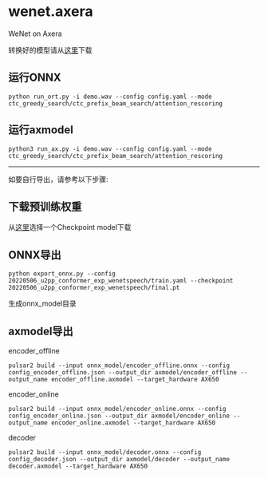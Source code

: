 # wenet.axera
WeNet on Axera

转换好的模型请从[这里](https://github.com/ml-inory/wenet.axera/releases/tag/v1.0)下载  

## 运行ONNX
```
python run_ort.py -i demo.wav --config config.yaml --mode ctc_greedy_search/ctc_prefix_beam_search/attention_rescoring
```

## 运行axmodel
```
python3 run_ax.py -i demo.wav --config config.yaml --mode ctc_greedy_search/ctc_prefix_beam_search/attention_rescoring
```

---
如要自行导出，请参考以下步骤:  
## 下载预训练权重
从[这里](https://github.com/wenet-e2e/wenet/blob/main/docs/pretrained_models.md)选择一个Checkpoint model下载  

## ONNX导出
```
python export_onnx.py --config 20220506_u2pp_conformer_exp_wenetspeech/train.yaml --checkpoint 20220506_u2pp_conformer_exp_wenetspeech/final.pt
```
生成onnx_model目录

## axmodel导出
encoder_offline  
```
pulsar2 build --input onnx_model/encoder_offline.onnx --config config_encoder_offline.json --output_dir axmodel/encoder_offline --output_name encoder_offline.axmodel --target_hardware AX650
```

encoder_online 
```
pulsar2 build --input onnx_model/encoder_online.onnx --config config_encoder_online.json --output_dir axmodel/encoder_online --output_name encoder_online.axmodel --target_hardware AX650
```

decoder
```
pulsar2 build --input onnx_model/decoder.onnx --config config_decoder.json --output_dir axmodel/decoder --output_name decoder.axmodel --target_hardware AX650
```
